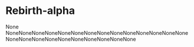 # Rebirth-alpha
None
NoneNoneNoneNoneNoneNoneNoneNoneNoneNoneNoneNoneNoneNoneNoneNoneNoneNoneNoneNoneNoneNoneNoneNone
